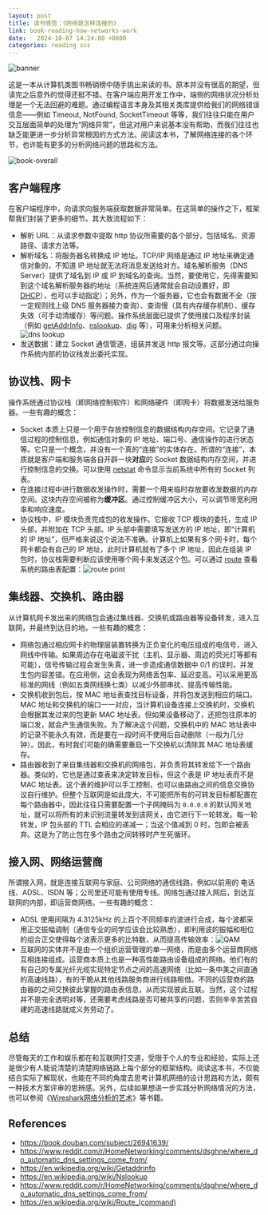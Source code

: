 ```yaml
---
layout: post
title: 读书感悟：《网络是怎样连接的》
link: book-reading-how-networks-work
date:   2024-10-07 14:24:00 +0800
categories: reading scs
---
```


![banner](/img/2024-10-07/book-cover-how-networks-work.jpg)

这是一本从计算机类图书畅销榜中随手挑出来读的书。原本并没有很高的期望，但读完之后意外的觉得还挺不错。在客户端应用开发工作中，端侧的网络状况分析处理是一个无法回避的难题。通过编程语言本身及其相关类库提供给我们的网络错误信息——例如 Timeout, NotFound, SocketTimeout 等等，我们往往只能在用户交互层面简单的处理为“网络异常”，但这对用户来说基本没有帮助，而我们往往也缺乏能更进一步分析异常根因的方式方法。阅读这本书，了解网络连接的各个环节，也许能有更多的分析网络问题的思路和方法。

![book-overall](/img/2024-10-07/overall.png)

## 客户端程序

在客户端程序中，向请求向服务端获取数据非常简单。在这简单的操作之下，框架帮我们封装了更多的细节。其大致流程如下：

- 解析 URL：从请求参数中提取 http 协议所需要的各个部分，包括域名、资源路径、请求方法等。
- 解析域名：将服务器名转换成 IP 地址。TCP/IP 网络是通过 IP 地址来确定通信对象的，不知道 IP 地址就无法将消息发送给对方。域名解析服务（DNS Server）提供了域名到 IP 或 IP 到域名的查询。当然，要使用它，先得需要知到这个域名解析服务器的地址（系统连网后通常就会自动设置好，即 [DHCP](https://www.reddit.com/r/HomeNetworking/comments/dsghne/where_do_automatic_dns_settings_come_from/)），也可以手动指定）；另外，作为一个服务器，它也会有数据不全（按一定规则找上级 DNS 服务器接力查询）、查询慢（具有内存缓存机制）、缓存失效（可手动清缓存）等问题。操作系统层面已提供了使用接口及程序封装（例如 [getAddrInfo](https://en.wikipedia.org/wiki/Getaddrinfo)、[nslookup](https://en.wikipedia.org/wiki/Nslookup)、[dig](https://en.wikipedia.org/wiki/Dig_(command)) 等），可用来分析相关问题。![dns lookup](/img/2024-10-07/dns-lookup.png)
- 发送数据：建立 Socket 通信管道，组装并发送 http 报文等。这部分通过向操作系统内部的协议栈发出委托实现。

## 协议栈、网卡

操作系统通过协议栈（即网络控制软件）和网络硬件（即网卡）将数据发送给服务器。一些有趣的概念：

- Socket 本质上只是一个用于存放控制信息的数据结构内存空间。它记录了通信过程的控制信息，例如通信对象的 IP 地址、端口号、通信操作的进行状态等。它只是一个概念，并没有一个真的“连接”的实体存在。所谓的“连接”，本质就是客户端和服务端各自开辟一块**对应**的 Socket 数据结构内存空间，并进行控制信息的交换。可以使用 [netstat](https://en.wikipedia.org/wiki/Netstat) 命令显示当前系统中所有的 Socket 列表。
- 在连接过程中进行数据收发操作时，需要一个用来临时存放要收发数据的内存空间。这块内存空间被称为**缓冲区**。通过控制缓冲区大小，可以调节带宽利用率和响应速度。
- 协议栈中，IP 模块负责完成包的收发操作。它接收 TCP 模块的委托，生成 IP 头部，并附加在 TCP 头部。IP 头部中需要填写发送方的 IP 地址，即“计算机的 IP 地址”，但严格来说这个说法不准确。计算机上如果有多个网卡时，每个网卡都会有自己的 IP 地址，此时计算机就有了多个 IP 地址，因此在组装 IP 包时，协议栈需要判断应该使用哪个网卡来发送这个包。可以通过 [route](https://en.wikipedia.org/wiki/Route_(command)) 查看系统的路由表配置：![route print](/img/2024-10-07/route-print.png)

## 集线器、交换机、路由器

从计算机网卡发出来的网络包会通过集线器、交换机或路由器等设备转发，进入互联网，并最终到达目的地。一些有趣的概念：

- 网络包通过相应网卡的物理层装置转换为正负变化的电压组成的电信号，进入网线中传输。如果周边存在电磁波干扰（主机、显示器、周边的荧光灯等都有可能），信号传输过程会发生失真，进一步造成通信数据中 0/1 的误判，并发生包内容差错。在应用侧，这会表现为网络丢包率、延迟变高。可以采用更高标准的网线（例如五类网线换七类）以减少外部串扰、提高传输性能。
- 交换机收到包后，按 MAC 地址表查找目标设备，并将包发送到相应的端口。MAC 地址和交换机的端口一一对应，当计算机设备连接上交换机时，交换机会根据其发过来的包更新 MAC 地址表。但如果设备移动了，还把包往原本的端口发，就会产生通信失败。为了解决这个问题，交换机中的 MAC 地址表中的记录不能永久有效，而是要在一段时间不使用后自动删除（一般为几分钟）。因此，有时我们可能的确需要重启一下交换机以清除其 MAC 地址表缓存。
- 路由器收到了来自集线器和交换机的网络包，并负责将其转发给下一个路由器。类似的，它也是通过查表来决定转发目标，但这个表是 IP 地址表而不是 MAC 地址表。这个表的维护可以手工控制，也可以由路由之间的信息交换协议自行维护。但整个互联网是如此庞大，不可能把所有的可转发目标都配置在每个路由器中，因此往往只需要配置一个子网掩码为 `0.0.0.0` 的默认网关地址，就可以将所有的未识别流量转发到该网关，由它进行下一轮转发。每一轮转发，IP 包头部的 TTL 会相应的递减一；当这个值减到 0 时，包即会被丢弃。这是为了防止包在多个路由之间转移时产生死循环。

## 接入网、网络运营商

所谓接入网，就是连接互联网与家庭、公司网络的通信线路，例如以前用的 电话线、ADSL、ISDN 等；公司里还可能有使用专线。网络包通过接入网后，到达互联网的内部，即运营商网络。一些有趣的概念：

- ADSL 使用间隔为 4.3125kHz 的上百个不同频率的波进行合成，每个波都采用正交振幅调制（通信专业的同学应该会比较熟悉），即利用波的振幅和相位的组合正交使得每个波表示更多的比特数，从而提高传输效率：![QAM](/img/2024-10-07/qam.png)
- 互联网的实体并不是由一个组织运营管理的单一网络，而是由多个运营商网络互相连接组成。运营商本质上也是一种高性能路由设备组成的网络。他们有的有自己的专属光纤光缆实现特定节点之间的高速网络（比如一条中美之间直通的高速线路），有的干脆从其他线路服务商进行线路租借。不同的运营商的路由器的之间交换彼此掌握的路由表信息，从而实现彼此互联。当然，这个过程并不是完全透明对等，还需要考虑线路是否可被共享的问题，否则辛辛苦苦自建的高速线路就成义务劳动了。

## 总结

尽管每天的工作和娱乐都在和互联网打交道，受限于个人的专业和经验，实际上还是很少有人能说清楚的清楚网络链路上每个部分的框架结构。阅读这本书，不仅能结合实际了解现状，也能在不同的角度去思考计算机网络的设计思路和方法，颇有一种技术方案评审的思辨感。另外，后续如果想进一步实践分析网络情况的方法，也可以参阅《[Wireshark网络分析的艺术](https://github.com/anzhihe/Free-Web-Books/blob/master/book/Wireshark%E7%BD%91%E7%BB%9C%E5%88%86%E6%9E%90%E7%9A%84%E8%89%BA%E6%9C%AF.pdf)》等书籍。

## References

- <https://book.douban.com/subject/26941639/>
- <https://www.reddit.com/r/HomeNetworking/comments/dsghne/where_do_automatic_dns_settings_come_from/>
- <https://en.wikipedia.org/wiki/Getaddrinfo>
- <https://en.wikipedia.org/wiki/Nslookup>
- <https://www.reddit.com/r/HomeNetworking/comments/dsghne/where_do_automatic_dns_settings_come_from/>
- <https://en.wikipedia.org/wiki/Route_(command)>